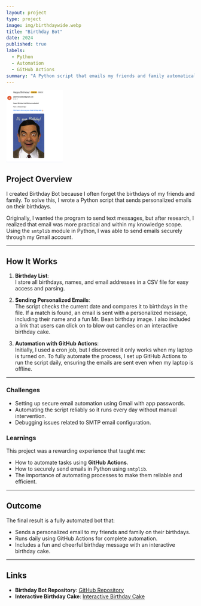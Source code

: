 ```yaml
---
layout: project
type: project
image: img/birthdaywide.webp
title: "Birthday Bot"
date: 2024
published: true
labels:
  - Python
  - Automation
  - GitHub Actions
summary: "A Python script that emails my friends and family automatically on their birthdays with a customized birthday message."
---
```


<img src="../img/BirthdayEmail.png" alt="Birthday Email example" width="30%">

## Project Overview

I created Birthday Bot because I often forget the birthdays of my friends and family. To solve this, I wrote a Python script that sends personalized emails on their birthdays.  

Originally, I wanted the program to send text messages, but after research, I realized that email was more practical and within my knowledge scope. Using the `smtplib` module in Python, I was able to send emails securely through my Gmail account.

---

## How It Works

1. **Birthday List**:  
   I store all birthdays, names, and email addresses in a CSV file for easy access and parsing.  

2. **Sending Personalized Emails**:  
   The script checks the current date and compares it to birthdays in the file. If a match is found, an email is sent with a personalized message, including their name and a fun Mr. Bean birthday image. I also included a link that users can click on to blow out candles on an interactive birthday cake. 

3. **Automation with GitHub Actions**:  
   Initially, I used a cron job, but I discovered it only works when my laptop is turned on. To fully automate the process, I set up GitHub Actions to run the script daily, ensuring the emails are sent even when my laptop is offline.

---

### Challenges
- Setting up secure email automation using Gmail with app passwords.  
- Automating the script reliably so it runs every day without manual intervention.  
- Debugging issues related to SMTP email configuration.

### Learnings
This project was a rewarding experience that taught me:  
- How to automate tasks using **GitHub Actions**.  
- How to securely send emails in Python using `smtplib`.  
- The importance of automating processes to make them reliable and efficient.  

---

## Outcome

The final result is a fully automated bot that:  
- Sends a personalized email to my friends and family on their birthdays.  
- Runs daily using GitHub Actions for complete automation.  
- Includes a fun and cheerful birthday message with an interactive birthday cake. 

---

## Links

- **Birthday Bot Repository**: [GitHub Repository](https://github.com/Adeilmo226/BirthdayBot/tree/main)  
- **Interactive Birthday Cake**: [Interactive Birthday Cake](https://adeilmo226.github.io/interactive-birthday-cake/)



